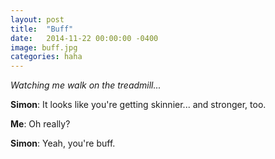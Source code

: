 ```yaml
---
layout: post
title:  "Buff"
date:   2014-11-22 00:00:00 -0400
image: buff.jpg
categories: haha
---
```


_Watching me walk on the treadmill..._

**Simon**: It looks like you're getting skinnier... and stronger, too.

**Me**: Oh really?

**Simon**: Yeah, you're buff.